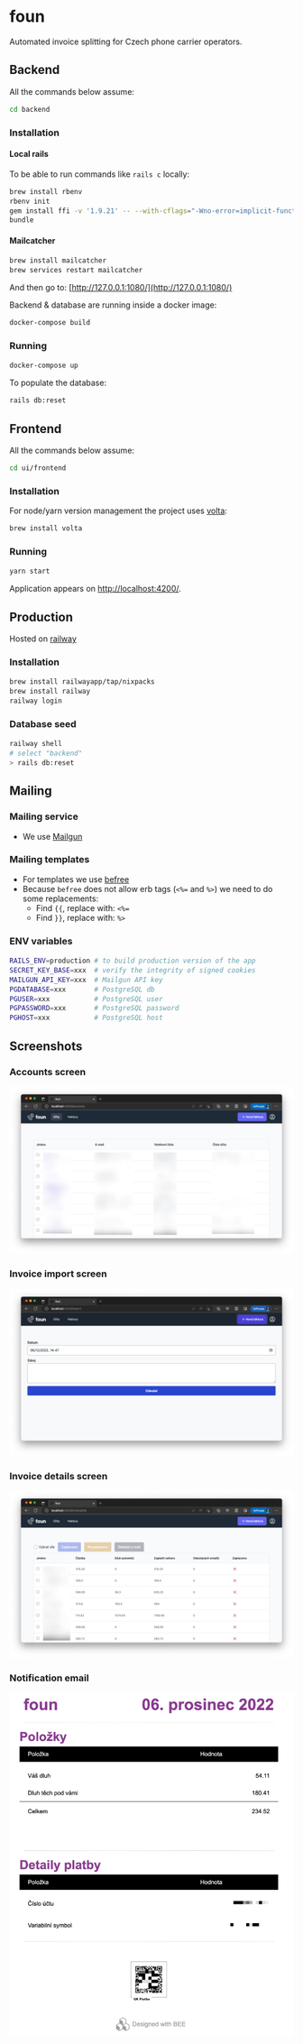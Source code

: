 # foun

Automated invoice splitting for Czech phone carrier operators.


## Backend

All the commands below assume:

```sh
cd backend
```

### Installation

#### Local rails

To be able to run commands like `rails c` locally:
```sh
brew install rbenv
rbenv init
gem install ffi -v '1.9.21' -- --with-cflags="-Wno-error=implicit-function-declaration"
bundle
```

#### Mailcatcher

```sh
brew install mailcatcher
brew services restart mailcatcher
```

And then go to: [http://127.0.0.1:1080/](http://127.0.0.1:1080/)

Backend & database are running inside a docker image:

```sh
docker-compose build
```

### Running

```sh
docker-compose up
```

To populate the database:
```sh
rails db:reset
```

## Frontend

All the commands below assume:

```sh
cd ui/frontend
```

### Installation

For node/yarn version management the project uses [volta](https://volta.sh/):

```sh
brew install volta
```

### Running

```sh
yarn start
```

Application appears on [http://localhost:4200/](http://localhost:4200/).

## Production

Hosted on [railway](https://railway.app/)

### Installation

```sh
brew install railwayapp/tap/nixpacks
brew install railway
railway login
```

### Database seed

```sh
railway shell
# select "backend"
> rails db:reset
```

## Mailing

### Mailing service

- We use [Mailgun](https://app.mailgun.com/)

### Mailing templates

- For templates we use [befree](https://pro.beefree.io/)
- Because `befree` does not allow erb tags (`<%=` and `%>`) we need to do some replacements:
  - Find `{{`, replace with: `<%=`
  - Find `}}`, replace with: `%>`

### ENV variables

```sh
RAILS_ENV=production # to build production version of the app
SECRET_KEY_BASE=xxx  # verify the integrity of signed cookies
MAILGUN_API_KEY=xxx  # Mailgun API key
PGDATABASE=xxx       # PostgreSQL db
PGUSER=xxx           # PostgreSQL user
PGPASSWORD=xxx       # PostgreSQL password
PGHOST=xxx           # PostgreSQL host
```

## Screenshots

### Accounts screen
![Foun accounts screen](docs/accounts.png)

### Invoice import screen
![Foun import screen](docs/import.png)

### Invoice details screen
![Foun invoice screen](docs/invoice.png)

### Notification email
![Foun email](docs/email.png)

